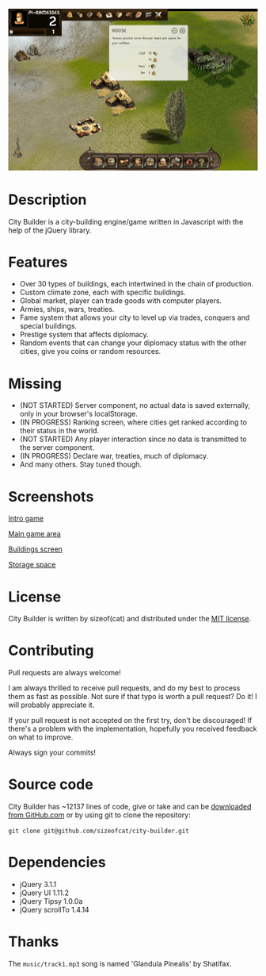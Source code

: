 ![Main game area](docs/images/game-started.png)

Description
===========

City Builder is a city-building engine/game written in Javascript with the help of the jQuery library.

Features
========

- Over 30 types of buildings, each intertwined in the chain of production.
- Custom climate zone, each with specific buildings.
- Global market, player can trade goods with computer players.
- Armies, ships, wars, treaties.
- Fame system that allows your city to level up via trades, conquers and special buildings.
- Prestige system that affects diplomacy.
- Random events that can change your diplomacy status with the other cities, give you coins or
random resources.

Missing
=======

- (NOT STARTED) Server component, no actual data is saved externally, only in your browser's localStorage.
- (IN PROGRESS) Ranking screen, where cities get ranked according to their status in the world.
- (NOT STARTED) Any player interaction since no data is transmitted to the server component.
- (IN PROGRESS) Declare war, treaties, much of diplomacy.
- And many others. Stay tuned though.

Screenshots
===========

[Intro game](docs/images/intro-game.png)

[Main game area](docs/images/game-started.png)

[Buildings screen](docs/images/buildings-screen.png)

[Storage space](docs/images/storage.png)

License
=======

City Builder is written by sizeof(cat) <sizeofcat AT riseup DOT net> and distributed under the [MIT license](LICENSE).

Contributing
============

Pull requests are always welcome!

I am always thrilled to receive pull requests, and do my best to process them as fast as possible. Not sure if that typo is worth a pull request? Do it! I will probably appreciate it.

If your pull request is not accepted on the first try, don't be discouraged! If there's a problem with the implementation, hopefully you received feedback on what to improve.

Always sign your commits!

Source code
===========

City Builder has ~12137 lines of code, give or take and can be [downloaded from GitHub.com](https://github.com/sizeofcat/city-builder/archive/master.zip) or by using git to clone the repository:

`git clone git@github.com/sizeofcat/city-builder.git`

Dependencies
============

- jQuery 3.1.1
- jQuery UI 1.11.2
- jQuery Tipsy 1.0.0a
- jQuery scrollTo 1.4.14

Thanks
======

The `music/track1.mp3` song is named 'Glandula Pinealis' by Shatifax.